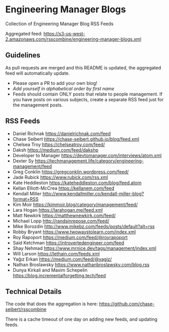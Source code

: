 # Engineering Manager Blogs

Collection of Engineering Manager Blog RSS Feeds

Aggregated feed: https://s3-us-west-2.amazonaws.com/rsscombine/engineering-manager-blogs.xml

## Guidelines

As pull requests are merged and this README is updated, the aggregated feed will automatically update.

- Please open a PR to add your own blog!
- *Add yourself in alphabetical order by first name*
- Feeds should contain ONLY posts that relate to people management. If you have posts on various subjects, create a separate RSS feed just for the management posts.

## RSS Feeds

- Daniel Richnak https://danielrichnak.com/feed
- Chase Seibert https://chase-seibert.github.io/blog/feed.xml
- Chelsea Troy https://chelseatroy.com/feed/
- Daksh https://medium.com/feed/dakshp
- Developer to Manager https://devtomanager.com/interviews/atom.xml
- Dexter Sy https://techmanagement.life/category/engineering-management/feed
- Greg Conklin https://gregconklin.wordpress.com/feed/
- Jade Rubick https://www.rubick.com/rss.xml
- Kate Heddleston https://kateheddleston.com/blog/feed.atom
- Kellan Elliott-McCrea https://kellanem.com/feed
- Kendall Miller http://www.kendallmiller.co/kendall-miller-blog?format=RSS
- Kim Moir https://kimmoir.blog/category/management/feed/
- Lara Hogan https://larahogan.me/feed.xml
- Matt Newkirk https://matthewnewkirk.com/feed/
- Michael Lopp http://randsinrepose.com/feed/
- Mike Borozdin http://www.mikebz.com/feeds/posts/default?alt=rss
- Robby Bryant https://www.twowaystolearn.com/index.xml
- Roy Rapoport https://medium.com/feed/@royrapoport
- Said Ketchman https://introvertedengineer.com/feed
- Shay Nehmad https://www.mrnice.dev/tags/management/index.xml
- Will Larson https://lethain.com/feeds.xml
- Yağız Erkan https://medium.com/feed/@yagiz/
- Nathan Broslawsky https://www.nathanbroslawsky.com/blog.rss
- Dunya Kirkali and Maxim Schepelin https://blog.incrementalforgetting.tech/feed

## Technical Details

The code that does the aggregation is here: https://github.com/chase-seibert/rsscombine

There is a cache timeout of one day on adding new feeds, and updating feeds.

